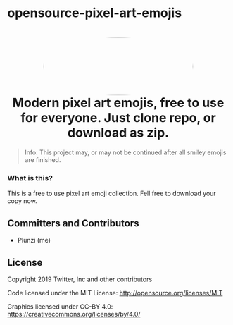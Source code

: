# opensource-pixel-art-emojis

<h1 align="center">
  <img src="https://i.imgur.com/c3B5oup.png" width="340" height="131" style="border-radius: 50%;"/>
  <br />
  Modern pixel art emojis, free to use for everyone. Just clone repo, or download as zip.
</h1>

> Info: This project may, or may not be continued after all smiley emojis are finished.

### What is this?

This is a free to use pixel art emoji collection.
Fell free to download your copy now.

## Committers and Contributors

* Plunzi (me)

## License

Copyright 2019 Twitter, Inc and other contributors

Code licensed under the MIT License: <http://opensource.org/licenses/MIT>

Graphics licensed under CC-BY 4.0: <https://creativecommons.org/licenses/by/4.0/>
